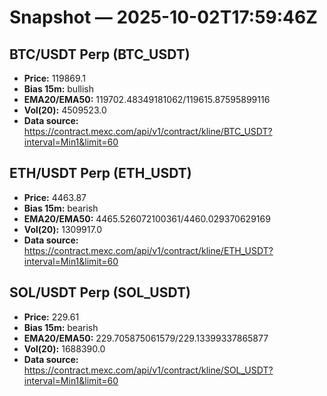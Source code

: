 # Snapshot — 2025-10-02T17:59:46Z

## BTC/USDT Perp (BTC_USDT)
- **Price:** 119869.1
- **Bias 15m:** bullish
- **EMA20/EMA50:** 119702.48349181062/119615.87595899116
- **Vol(20):** 4509523.0
- **Data source:** https://contract.mexc.com/api/v1/contract/kline/BTC_USDT?interval=Min1&limit=60

## ETH/USDT Perp (ETH_USDT)
- **Price:** 4463.87
- **Bias 15m:** bearish
- **EMA20/EMA50:** 4465.526072100361/4460.029370629169
- **Vol(20):** 1309917.0
- **Data source:** https://contract.mexc.com/api/v1/contract/kline/ETH_USDT?interval=Min1&limit=60

## SOL/USDT Perp (SOL_USDT)
- **Price:** 229.61
- **Bias 15m:** bearish
- **EMA20/EMA50:** 229.705875061579/229.13399337865877
- **Vol(20):** 1688390.0
- **Data source:** https://contract.mexc.com/api/v1/contract/kline/SOL_USDT?interval=Min1&limit=60
